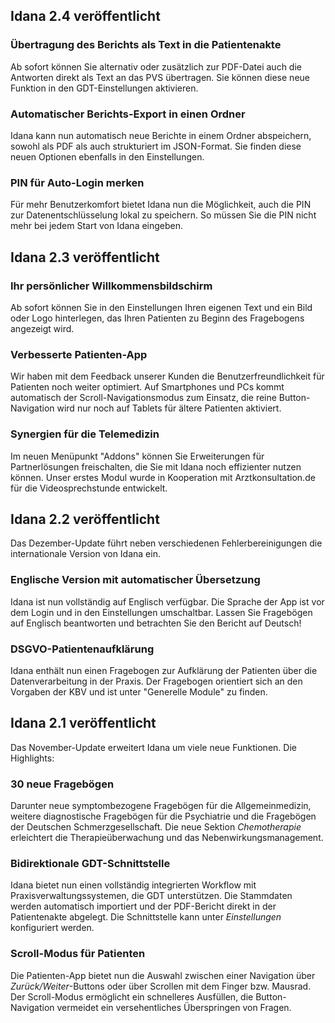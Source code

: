 ## Idana 2.4 veröffentlicht

### Übertragung des Berichts als Text in die Patientenakte
Ab sofort können Sie alternativ oder zusätzlich zur PDF-Datei auch die Antworten direkt als Text an das PVS übertragen. Sie können diese neue Funktion in den GDT-Einstellungen aktivieren.

### Automatischer Berichts-Export in einen Ordner
Idana kann nun automatisch neue Berichte in einem Ordner abspeichern, sowohl als PDF als auch strukturiert im JSON-Format. Sie finden diese neuen Optionen ebenfalls in den Einstellungen.

### PIN für Auto-Login merken
Für mehr Benutzerkomfort bietet Idana nun die Möglichkeit, auch die PIN zur Datenentschlüsselung lokal zu speichern. So müssen Sie die PIN nicht mehr bei jedem Start von Idana eingeben. 

## Idana 2.3 veröffentlicht

### Ihr persönlicher Willkommensbildschirm
Ab sofort können Sie in den Einstellungen Ihren eigenen Text und ein Bild oder Logo hinterlegen, das Ihren Patienten zu Beginn des Fragebogens angezeigt wird.

### Verbesserte Patienten-App
Wir haben mit dem Feedback unserer Kunden die Benutzerfreundlichkeit für Patienten noch weiter optimiert. Auf Smartphones und PCs kommt automatisch der Scroll-Navigationsmodus zum Einsatz, die reine Button-Navigation wird nur noch auf Tablets für ältere Patienten aktiviert.

### Synergien für die Telemedizin
Im neuen Menüpunkt "Addons" können Sie Erweiterungen für Partnerlösungen freischalten, die Sie mit Idana noch effizienter nutzen können. Unser erstes Modul wurde in Kooperation mit Arztkonsultation.de für die Videosprechstunde entwickelt.

## Idana 2.2 veröffentlicht
Das Dezember-Update führt neben verschiedenen Fehlerbereinigungen die internationale Version von Idana ein.

### Englische Version mit automatischer Übersetzung
Idana ist nun vollständig auf Englisch verfügbar. Die Sprache der App ist vor dem Login und in den Einstellungen umschaltbar. Lassen Sie Fragebögen auf Englisch beantworten und betrachten Sie den Bericht auf Deutsch!

### DSGVO-Patientenaufklärung
Idana enthält nun einen Fragebogen zur Aufklärung der Patienten über die Datenverarbeitung in der Praxis. Der Fragebogen orientiert sich an den Vorgaben der KBV und ist unter "Generelle Module" zu finden.

## Idana 2.1 veröffentlicht
Das November-Update erweitert Idana um viele neue Funktionen. Die Highlights:

### 30 neue Fragebögen
Darunter neue symptombezogene Fragebögen für die Allgemeinmedizin, weitere diagnostische Fragebögen für die Psychiatrie und die Fragebögen der Deutschen Schmerzgesellschaft. Die neue Sektion *Chemotherapie* erleichtert die Therapieüberwachung und das Nebenwirkungsmanagement.

### Bidirektionale GDT-Schnittstelle
Idana bietet nun einen vollständig integrierten Workflow mit Praxisverwaltungssystemen, die GDT unterstützen. Die Stammdaten werden automatisch importiert und der PDF-Bericht direkt in der Patientenakte abgelegt. Die Schnittstelle kann unter *Einstellungen* konfiguriert werden.

### Scroll-Modus für Patienten
Die Patienten-App bietet nun die Auswahl zwischen einer Navigation über *Zurück/Weiter*-Buttons oder über Scrollen mit dem Finger bzw. Mausrad. Der Scroll-Modus ermöglicht ein schnelleres Ausfüllen, die Button-Navigation vermeidet ein versehentliches Überspringen von Fragen.  
